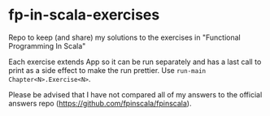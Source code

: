 # fp-in-scala-exercises
Repo to keep (and share) my solutions to the exercises in "Functional Programming In Scala"

Each exercise extends App so it can be run separately and has a last call to print as a side effect to make the run prettier. Use `run-main Chapter<N>.Exercise<N>`.

Please be advised that I have not compared all of my answers to the official answers repo (https://github.com/fpinscala/fpinscala).
